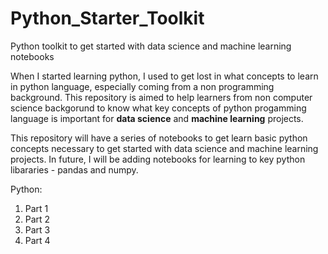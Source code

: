 # Python_Starter_Toolkit
Python toolkit to get started with data science and machine learning notebooks

When I started learning python, I used to get lost in what concepts to learn in python language, especially coming from a non programming background. This repository is aimed to help learners from non computer science backgorund to know what key concepts of python progamming language is important for **data science** and **machine learning** projects.

This repository will have a series of notebooks to get learn basic python concepts necessary to get started with data science and machine learning projects. In future, I will be adding notebooks for learning to key python libararies - pandas and numpy.

Python:
1. Part 1
2. Part 2
3. Part 3
4. Part 4


